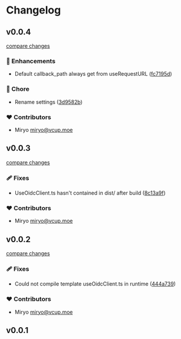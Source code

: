 # Changelog


## v0.0.4

[compare changes](https://github.com/vcup/nuxt-oidc-client/compare/v0.0.3...v0.0.4)

### 🚀 Enhancements

- Default callback_path always get from useRequestURL ([fc7195d](https://github.com/vcup/nuxt-oidc-client/commit/fc7195d))

### 🏡 Chore

- Rename settings ([3d9582b](https://github.com/vcup/nuxt-oidc-client/commit/3d9582b))

### ❤️ Contributors

- Miryo <miryo@vcup.moe>

## v0.0.3

[compare changes](https://github.com/vcup/nuxt-oidc-client/compare/v0.0.2...v0.0.3)

### 🩹 Fixes

- UseOidcClient.ts hasn't contained in dist/ after build ([8c13a9f](https://github.com/vcup/nuxt-oidc-client/commit/8c13a9f))

### ❤️ Contributors

- Miryo <miryo@vcup.moe>

## v0.0.2

[compare changes](https://github.com/vcup/nuxt-oidc-client/compare/v0.0.1...v0.0.2)

### 🩹 Fixes

- Could not compile template useOidcClient.ts in runtime ([444a739](https://github.com/vcup/nuxt-oidc-client/commit/444a739))

### ❤️ Contributors

- Miryo <miryo@vcup.moe>

## v0.0.1


